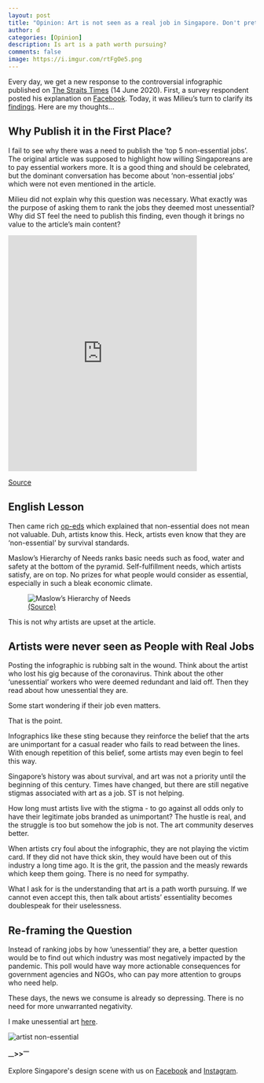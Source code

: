 ```yaml
---
layout: post
title: "Opinion: Art is not seen as a real job in Singapore. Don't pretend like it is."
author: d
categories: [Opinion]
description: Is art is a path worth pursuing?
comments: false
image: https://i.imgur.com/rtFgOe5.png
---
```


Every day, we get a new response to the controversial infographic published on <a href="https://www.straitstimes.com/singapore/manpower/8-in-10-singaporeans-willing-to-pay-more-for-essential-services">The Straits Times</a> (14 June 2020). First, a survey respondent posted his explanation on <a href="https://www.facebook.com/photo.php?fbid=10163631739820253">Facebook</a>. Today, it was Milieu’s turn to clarify its <a href="https://mili.eu/insights/sunday-times-essential-workers-poll-response">findings</a>. Here are my thoughts...

<h2>Why Publish it in the First Place?</h2>

I fail to see why there was a need to publish the ‘top 5 non-essential jobs’. The original article was supposed to highlight how willing Singaporeans are to pay essential workers more. It is a good thing and should be celebrated, but the dominant conversation has become about ‘non-essential jobs’ which were not even mentioned in the article. 

Milieu did not explain why this question was necessary. What exactly was the purpose of asking them to rank the jobs they deemed most unessential? Why did ST feel the need to publish this finding, even though it brings no value to the article’s main content?

<iframe src="https://giphy.com/embed/fGOjgWRzQkC2sHHnq7" width="384" height="480" frameBorder="0" class="giphy-embed" allowFullScreen></iframe><p><a href="https://giphy.com/gifs/cardi-b-asia-what-was-the-reason-fGOjgWRzQkC2sHHnq7">Source</a></p>

<h2>English Lesson</h2>

Then came rich <a href="https://www.straitstimes.com/lifestyle/entertainment/essentially-no-one-is-saying-that-painters-actors-singers-and-writers">op-eds</a> which explained that non-essential does not mean not valuable. Duh, artists know this. Heck, artists even know that they are ‘non-essential’ by survival standards. 

Maslow’s Hierarchy of Needs ranks basic needs such as food, water and safety at the bottom of the pyramid. Self-fulfillment needs, which artists satisfy, are on top. No prizes for what people would consider as essential, especially in such a bleak economic climate.  

<figure>
<img src="https://i.imgur.com/BTyXenn.png" alt="Maslow’s Hierarchy of Needs" />
<figcaption><a href="https://www.simplypsychology.org/maslow.html">(Source)</a></figcaption>
</figure>

This is not why artists are upset at the article. 

<h2>Artists were never seen as People with Real Jobs</h2>

Posting the infographic is rubbing salt in the wound. Think about the artist who lost his gig because of the coronavirus. Think about the other ‘unessential’ workers who were deemed redundant and laid off. Then they read about how unessential they are.

Some start wondering if their job even matters. 

That is the point. 

Infographics like these sting because they reinforce the belief that the arts are unimportant for a casual reader who fails to read between the lines. With enough repetition of this belief, some artists may even begin to feel this way.

Singapore’s history was about survival, and art was not a priority until the beginning of this century. Times have changed, but there are still negative stigmas associated with art as a job. ST is not helping. 

How long must artists live with the stigma - to go against all odds only to have their legitimate jobs branded as unimportant? The hustle is real, and the struggle is too but somehow the job is not. The art community deserves better.

When artists cry foul about the infographic, they are not playing the victim card. If they did not have thick skin, they would have been out of this industry a long time ago. It is the grit, the passion and the measly rewards which keep them going. There is no need for sympathy.

What I ask for is the understanding that art is a path worth pursuing. If we cannot even accept this, then talk about artists’ essentiality becomes doublespeak for their uselessness.

<h2>Re-framing the Question</h2>

Instead of ranking jobs by how ‘unessential’ they are, a better question would be to find out which industry was most negatively impacted by the pandemic. This poll would have way more actionable consequences for government agencies and NGOs, who can pay more attention to groups who need help. 

These days, the news we consume is already so depressing. There is no need for more unwarranted negativity.

I make unessential art <a href="https://www.instagram.com/FLYRLCE/">here</a>.

<img src="https://i.imgur.com/sqfFJ8U.png" alt="artist non-essential" />

<strong><sub>—</sub>><sub></sub>><sup>—</sup></strong>

Explore Singapore's design scene with us on <a href="https://www.facebook.com/designinsingapore/">Facebook</a> and <a href="https://www.instagram.com/designinsingapore/">Instagram</a>.
